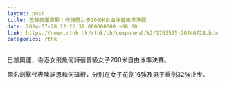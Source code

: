 ```yaml
---
layout: post
title: 巴黎奧運直擊｜何詩蓓女子200米自由泳晉級準決賽
date: 2024-07-28 22:26:32.000000000 +08:00
link: https://news.rthk.hk/rthk/ch/component/k2/1763575-20240728.htm
categories: rthk
---
```


巴黎奧運，香港女飛魚何詩蓓晉級女子200米自由泳準決賽。

兩名劍擊代表陳諾思和何瑋桁，分別在女子花劍16強及男子重劍32強止步。
